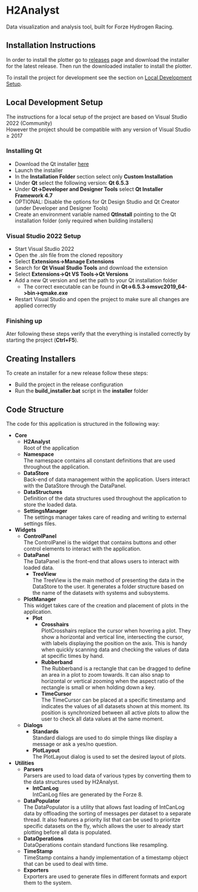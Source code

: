 # H2Analyst
 Data visualization and analysis tool, built for Forze Hydrogen Racing.

## Installation Instructions
In order to install the plotter go to [releases](https://github.com/StichtingFormulaZeroTeamDelft/H2Analyst/releases) page and download the installer for the latest release. Then run the downloaded installer to install the plotter.

To install the project for development see the section on [Local Development Setup](#local-development-setup).

## Local Development Setup
The instructions for a local setup of the project are based on Visual Studio 2022 (Community)\
However the project should be compatible with any version of Visual Studio $\geq$ 2017

### Installing Qt
- Download the Qt installer [here](https://www.qt.io/download-qt-installer-oss?hsCtaTracking=99d9dd4f-5681-48d2-b096-470725510d34%7C074ddad0-fdef-4e53-8aa8-5e8a876d6ab4)
- Launch the installer
- In the **Installation Folder** section select only **Custom Installation**
- Under **Qt** select the following version: **Qt 6.5.3**
- Under **Qt->Developer and Designer Tools** select **Qt Installer Framework 4.7**
- OPTIONAL: Disable the options for Qt Design Studio and Qt Creator (under Developer and Designer Tools)
- Create an environment variable named **QtInstall** pointing to the Qt installation folder (only required when building installers)

### Visual Studio 2022 Setup
- Start Visual Studio 2022
- Open the _.sln_ file from the cloned repository
- Select **Extensions->Manage Extensions**
- Search for **Qt Visual Studio Tools** and download the extension
- Select **Extensions->Qt VS Tools->Qt Versions**
- Add a new Qt version and set the path to your Qt installation folder
  - The correct executable can be found in **Qt->6.5.3->msvc2019_64->bin->qmake.exe**
- Restart Visual Studio and open the project to make sure all changes are applied correctly

### Finishing up
Ater following these steps verify that the everything is installed correctly by starting the project (**Ctrl+F5**).

## Creating Installers
To create an installer for a new release follow these steps:
- Build the project in the release configuration
- Run the **build_installer.bat** script in the **installer** folder

## Code Structure

The code for this application is structured in the following way:

- **Core**
  - **H2Analyst**  
    Root of the application
  - **Namespace**  
    The namespace contains all constant definitions that are used throughout the application.
  - **DataStore**  
    Back-end of data management within the application. Users interact with the DataStore through the DataPanel.
  - **DataStructures**  
    Definition of the data structures used throughout the application to store the loaded data.
  - **SettingsManager**  
    The settings manager takes care of reading and writing to external settings files.
- **Widgets**
  - **ControlPanel**  
    The ControlPanel is the widget that contains buttons and other control elements to interact with the application.
  - **DataPanel**  
    The DataPanel is the front-end that allows users to interact with loaded data.
    - **TreeView**  
        The TreeView is the main method of presenting the data in the DataStore to the user. It generates a folder structure based on the name of the datasets with systems and subsystems. 
  - **PlotManager**  
    This widget takes care of the creation and placement of plots in the application.
    - **Plot**
      - **Crosshairs**  
        PlotCrosshairs replace the cursor when hovering a plot. They show a horizontal and vertical line, intersecting the cursor, with labels displaying the position on the axis. This is handy when quickly scanning data and checking the values of data at specific times by hand.
      - **Rubberband**  
        The Rubberband is a rectangle that can be dragged to define an area in a plot to zoom towards. It can also snap to horizontal or vertical zooming when the aspect ratio of the rectangle is small or when holding down a key.
      - **TimeCursor**  
        The TimeCursor can be placed at a specific timestamp and indicates the values of all datasets shown at this moment. Its position is synchronized between all active plots to allow the user to check all data values at the same moment. 
  - **Dialogs**
    - **Standards**  
        Standard dialogs are used to do simple things like display a message or ask a yes/no question.
    - **PlotLayout**  
        The PlotLayout dialog is used to set the desired layout of plots.
- **Utilities**
  - **Parsers**  
    Parsers are used to load data of various types by converting them to the data structures used by H2Analyst.
    - **IntCanLog**  
      IntCanLog files are generated by the Forze 8.
  - **DataPopulator**  
    The DataPopulator is a utility that allows fast loading of IntCanLog data by offloading the sorting of messages per dataset to a separate thread. It also features a priority list that can be used to prioritze specific datasets on the fly, which allows the user to already start plotting before all data is populated.
  - **DataOperations**  
    DataOperations contain standard functions like resampling.
  - **TimeStamp**  
    TimeStamp contains a handy implementation of a timestamp object that can be used to deal with time.
  - **Exporters**  
    Exporters are used to generate files in different formats and export them to the system.

